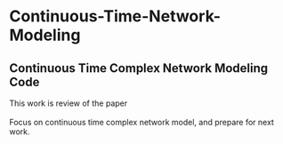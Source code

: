 # Continuous-Time-Network-Modeling
Continuous Time Complex Network Modeling Code
---
This work is review of the paper  
*<TIE-DECAY TEMPORAL NETWORKS IN CONTINUOUS TIME
AN EIGENVECTOR-BASED CENTRALITIE>*  
Focus on continuous time complex network model, and prepare for next work.
